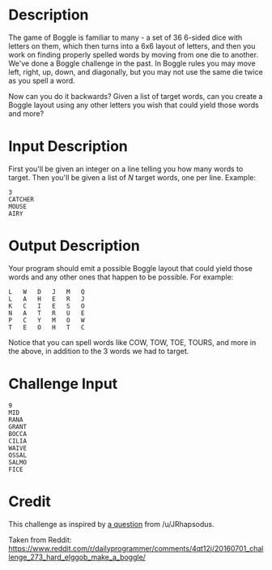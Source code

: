 # Description

The game of Boggle is familiar to many - a set of 36 6-sided dice with letters on them, which then turns into a 6x6 layout of letters, and then you work on finding properly spelled words by moving from one die to another. We've done a Boggle challenge in the past. In Boggle rules you may move left, right, up, down, and diagonally, but you may not use the same die twice as you spell a word. 

Now can you do it backwards? Given a list of target words, can you create a Boggle layout using any other letters you wish that could yield those words and more?

# Input Description

First you'll be given an integer on a line telling you how many words to target. Then you'll be given a list of *N* target words, one per line. Example:

    3 
    CATCHER
    MOUSE 
    AIRY 

# Output Description

Your program should emit a possible Boggle layout that could yield those words and any other ones that happen to be possible. For example:

    L   W   D   J   M   Q
    L   A	H	E	R   J
    K   C	I	E	S   O
    N   A	T	R	U   E
    P   C	Y	M	O   W
    T   E   O   H   T   C

Notice that you can spell words like COW, TOW, TOE, TOURS, and more in the above, in addition to the 3 words we had to target. 

# Challenge Input

    9
    MID
    RANA
    GRANT
    BOCCA
    CILIA
    WAIVE
    OSSAL
    SALMO
    FICE

# Credit

This challenge as inspired by [a question](https://www.reddit.com/r/compsci/comments/3zjt44/filling_a_grid_with_words_using_boggle_rules/) from /u/JRhapsodus. 

Taken from Reddit: https://www.reddit.com/r/dailyprogrammer/comments/4qt12j/20160701_challenge_273_hard_elggob_make_a_boggle/